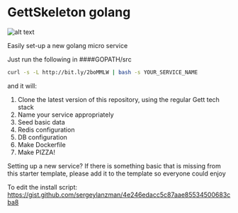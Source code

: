 # GettSkeleton golang
![alt text](https://cdn-images-2.medium.com/max/1200/1*AemYIFm92tl5RW9nBzNSAw.jpeg "")

Easily set-up a new golang micro service

Just run the following in 
####GOPATH/src
```bash
curl -s -L http://bit.ly/2boMMLW | bash -s YOUR_SERVICE_NAME
```

and it will:
  1. Clone the latest version of this repository, using the regular Gett tech stack
  2. Name your service appropriately
  3. Seed basic data
  4. Redis configuration
  5. DB configuration
  6. Make Dockerfile
  7. Make PIZZA!

Setting up a new service?
If there is something basic that is missing from this starter template, please add it to the template so everyone could enjoy

To edit the install script:
https://gist.github.com/sergeylanzman/4e246edacc5c87aae85534500683cba8
